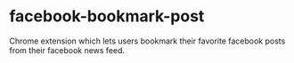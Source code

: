 facebook-bookmark-post
======================

Chrome extension which lets users bookmark their favorite facebook posts from their facebook news feed.
